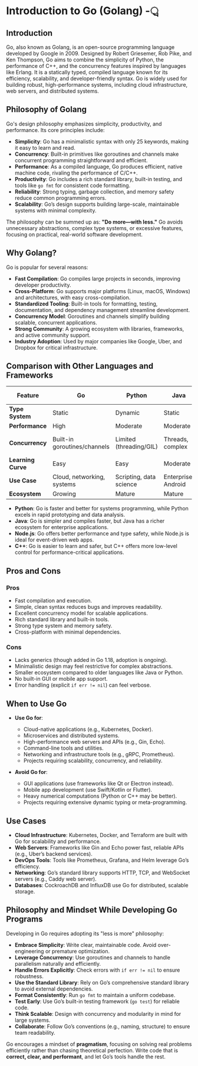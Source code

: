 # Introduction to Go (Golang) -্র

## Introduction
Go, also known as Golang, is an open-source programming language developed by Google in 2009. Designed by Robert Griesemer, Rob Pike, and Ken Thompson, Go aims to combine the simplicity of Python, the performance of C++, and the concurrency features inspired by languages like Erlang. It is a statically typed, compiled language known for its efficiency, scalability, and developer-friendly syntax. Go is widely used for building robust, high-performance systems, including cloud infrastructure, web servers, and distributed systems.

## Philosophy of Golang
Go's design philosophy emphasizes simplicity, productivity, and performance. Its core principles include:
- **Simplicity**: Go has a minimalistic syntax with only 25 keywords, making it easy to learn and read.
- **Concurrency**: Built-in primitives like goroutines and channels make concurrent programming straightforward and efficient.
- **Performance**: As a compiled language, Go produces efficient, native machine code, rivaling the performance of C/C++.
- **Productivity**: Go includes a rich standard library, built-in testing, and tools like `go fmt` for consistent code formatting.
- **Reliability**: Strong typing, garbage collection, and memory safety reduce common programming errors.
- **Scalability**: Go’s design supports building large-scale, maintainable systems with minimal complexity.

The philosophy can be summed up as: **"Do more—with less."** Go avoids unnecessary abstractions, complex type systems, or excessive features, focusing on practical, real-world software development.

## Why Golang?
Go is popular for several reasons:
- **Fast Compilation**: Go compiles large projects in seconds, improving developer productivity.
- **Cross-Platform**: Go supports major platforms (Linux, macOS, Windows) and architectures, with easy cross-compilation.
- **Standardized Tooling**: Built-in tools for formatting, testing, documentation, and dependency management streamline development.
- **Concurrency Model**: Goroutines and channels simplify building scalable, concurrent applications.
- **Strong Community**: A growing ecosystem with libraries, frameworks, and active community support.
- **Industry Adoption**: Used by major companies like Google, Uber, and Dropbox for critical infrastructure.

## Comparison with Other Languages and Frameworks
| Feature | Go | Python | Java | Node.js (JavaScript) | C++ |
|---------|-----|--------|------|--------------------|------|
| **Type System** | Static | Dynamic | Static | Dynamic | Static |
| **Performance** | High | Moderate | Moderate | Moderate | High |
| **Concurrency** | Built-in goroutines/channels | Limited (threading/GIL) | Threads, complex | Async I/O, event-driven | Threads, manual management |
| **Learning Curve** | Easy | Easy | Moderate | Moderate | Steep |
| **Use Case** | Cloud, networking, systems | Scripting, data science | Enterprise, Android | Web apps, APIs | Systems, games |
| **Ecosystem** | Growing | Mature | Mature | Mature | Mature |

- **Python**: Go is faster and better for systems programming, while Python excels in rapid prototyping and data analysis.
- **Java**: Go is simpler and compiles faster, but Java has a richer ecosystem for enterprise applications.
- **Node.js**: Go offers better performance and type safety, while Node.js is ideal for event-driven web apps.
- **C++**: Go is easier to learn and safer, but C++ offers more low-level control for performance-critical applications.

## Pros and Cons
### Pros
- Fast compilation and execution.
- Simple, clean syntax reduces bugs and improves readability.
- Excellent concurrency model for scalable applications.
- Rich standard library and built-in tools.
- Strong type system and memory safety.
- Cross-platform with minimal dependencies.

### Cons
- Lacks generics (though added in Go 1.18, adoption is ongoing).
- Minimalistic design may feel restrictive for complex abstractions.
- Smaller ecosystem compared to older languages like Java or Python.
- No built-in GUI or mobile app support.
- Error handling (explicit `if err != nil`) can feel verbose.

## When to Use Go
- **Use Go for**:
  - Cloud-native applications (e.g., Kubernetes, Docker).
  - Microservices and distributed systems.
  - High-performance web servers and APIs (e.g., Gin, Echo).
  - Command-line tools and utilities.
  - Networking and infrastructure tools (e.g., gRPC, Prometheus).
  - Projects requiring scalability, concurrency, and reliability.

- **Avoid Go for**:
  - GUI applications (use frameworks like Qt or Electron instead).
  - Mobile app development (use Swift/Kotlin or Flutter).
  - Heavy numerical computations (Python or C++ may be better).
  - Projects requiring extensive dynamic typing or meta-programming.

## Use Cases
- **Cloud Infrastructure**: Kubernetes, Docker, and Terraform are built with Go for scalability and performance.
- **Web Servers**: Frameworks like Gin and Echo power fast, reliable APIs (e.g., Uber’s backend services).
- **DevOps Tools**: Tools like Prometheus, Grafana, and Helm leverage Go’s efficiency.
- **Networking**: Go’s standard library supports HTTP, TCP, and WebSocket servers (e.g., Caddy web server).
- **Databases**: CockroachDB and InfluxDB use Go for distributed, scalable storage.

## Philosophy and Mindset While Developing Go Programs
Developing in Go requires adopting its "less is more" philosophy:
- **Embrace Simplicity**: Write clear, maintainable code. Avoid over-engineering or premature optimization.
- **Leverage Concurrency**: Use goroutines and channels to handle parallelism naturally and efficiently.
- **Handle Errors Explicitly**: Check errors with `if err != nil` to ensure robustness.
- **Use the Standard Library**: Rely on Go’s comprehensive standard library to avoid external dependencies.
- **Format Consistently**: Run `go fmt` to maintain a uniform codebase.
- **Test Early**: Use Go’s built-in testing framework (`go test`) for reliable code.
- **Think Scalable**: Design with concurrency and modularity in mind for large systems.
- **Collaborate**: Follow Go’s conventions (e.g., naming, structure) to ensure team readability.

Go encourages a mindset of **pragmatism**, focusing on solving real problems efficiently rather than chasing theoretical perfection. Write code that is **correct, clear, and performant**, and let Go’s tools handle the rest.